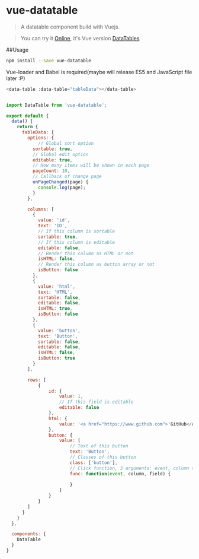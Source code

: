 # vue-datatable

> A datatable component build with Vuejs.

> You can try it [Online](https://galenyuan.github.io/vue-datatable/), it's Vue version [DataTables](https://github.com/DataTables/DataTables)

##Usage
```bash
npm install --save vue-datatable
```
Vue-loader and Babel is required(maybe will release ES5 and JavaScript file later :P)

```javascript
<data-table :data-table="tableData"></data-table>


import DataTable from 'vue-datatable';

export default {
  data() {
    return {
      tableData: {
        options: {
        	// Global sort option
          sortable: true,
          // Global edit option
          editable: true,
          // How many items will be shown in each page
          pageCount: 10,
          // Callback of change page
          onPageChanged(page) {
            console.log(page);
          }
        },

        columns: [
          {
            value: 'id',
            text: 'ID',
            // If this column is sortable
            sortable: true,
            // If this column is editable
            editable: false,
            // Render this column as HTML or not
            isHTML: false,
            // Render this column as button array or not
            isButton: false
          },
          {
          	value: 'html',
          	text: 'HTML',
          	sortable: false,
          	editable: false,
          	isHTML: true,
          	isButton: false
          },
          {
          	value: 'button',
          	text: 'Button',
          	sortable: false,
          	editable: false,
          	isHTML: false,
          	isButton: true
          }
        ],

        rows: [
			{
				id: {
					value: 1,
					// If this field is editable
					editable: false
				},
				html: {
					value: '<a href="https://www.github.com">'GitHub</a>
				},
				button: {
					value: [
						// Text of this button
						text: 'Button',
						// Classes of this button
						class: ['button'],
						// Click function, 3 arguments: event, column text and current field object
						func: function(event, column, field) {
						
						}
					]
				}
			}
        ]
      }
    }
  },

  components: {
    DataTable
  }
}
```
